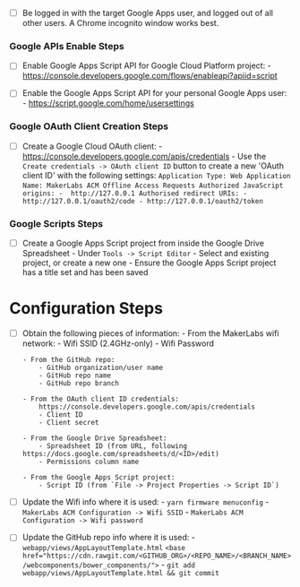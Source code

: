 - [ ] Be logged in with the target Google Apps user, and logged out of all other users.
      A Chrome incognito window works best.

### Google APIs Enable Steps
- [ ] Enable Google Apps Script API for Google Cloud Platform project:
      - https://console.developers.google.com/flows/enableapi?apiid=script

- [ ] Enable the Google Apps Script API for your personal Google Apps user:
      - https://script.google.com/home/usersettings

### Google OAuth Client Creation Steps
- [ ] Create a Google Cloud OAuth client:
      - https://console.developers.google.com/apis/credentials
      - Use the `Create credentials -> OAuth client ID` button to create a new 'OAuth client ID' with the following settings:
        ```
        Application Type: Web Application
        ```
        ```
        Name: MakerLabs ACM Offline Access Requests
        Authorized JavaScript origins:
        -  http://127.0.0.1
        Authorised redirect URIs:
        - http://127.0.0.1/oauth2/code
        - http://127.0.0.1/oauth2/token
        ```

### Google Scripts Steps
- [ ] Create a Google Apps Script project from inside the Google Drive Spreadsheet
      - Under `Tools -> Script Editor`
      - Select and existing project, or create a new one
      - Ensure the Google Apps Script project has a title set and has been saved

# Configuration Steps
- [ ] Obtain the following pieces of information:
      - From the MakerLabs wifi network:
          - Wifi SSID (2.4GHz-only)
          - Wifi Password

      - From the GitHub repo:
          - GitHub organization/user name
          - GitHub repo name
          - GitHub repo branch

      - From the OAuth client ID credentials:
          https://console.developers.google.com/apis/credentials
          - Client ID
          - Client secret

      - From the Google Drive Spreadsheet:
          - Spreadsheet ID (from URL, following https://docs.google.com/spreadsheets/d/<ID>/edit)
          - Permissions column name

      - From the Google Apps Script project:
          - Script ID (from `File -> Project Properties -> Script ID`)

- [ ] Update the Wifi info where it is used:
      - `yarn firmware menuconfig`
          - `MakerLabs ACM Configuration -> Wifi SSID`
          - `MakerLabs ACM Configuration -> Wifi password`

- [ ] Update the GitHub repo info where it is used:
      - `webapp/views/AppLayoutTemplate.html`
      ```
      <base href="https://cdn.rawgit.com/<GITHUB_ORG>/<REPO_NAME>/<BRANCH_NAME>/webcomponents/bower_components/">
      ```
      - `git add webapp/views/AppLayoutTemplate.html && git commit`
